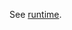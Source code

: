 <!--
SPDX-FileCopyrightText: 2020 k0s authors
SPDX-License-Identifier: CC-BY-SA-4.0
-->

See [runtime](runtime.md).
